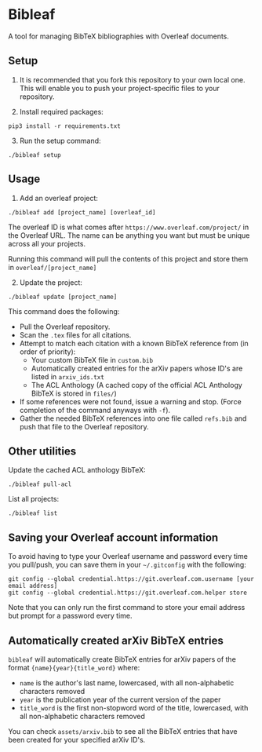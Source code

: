 # Bibleaf
A tool for managing BibTeX bibliographies with Overleaf documents.

## Setup
1. It is recommended that you fork this repository to your own local one.
This will enable you to push your project-specific files to your repository. 

2. Install required packages:

```
pip3 install -r requirements.txt
```

3. Run the setup command: 

```
./bibleaf setup
```

## Usage 
1. Add an overleaf project:

```
./bibleaf add [project_name] [overleaf_id]
```
The overleaf ID is what comes after `https://www.overleaf.com/project/` in the Overleaf URL.
The name can be anything you want but must be unique across all your projects.

Running this command will pull the contents of this project and store them in `overleaf/[project_name]`

2. Update the project:

```
./bibleaf update [project_name]
```

This command does the following:
- Pull the Overleaf repository.
- Scan the `.tex` files for all citations.
- Attempt to match each citation with a known BibTeX reference from (in order of priority): 
    - Your custom BibTeX file in `custom.bib`
    - Automatically created entries for the arXiv papers whose ID's are listed in `arxiv_ids.txt`
    - The ACL Anthology (A cached copy of the official ACL Anthology BibTeX is stored in `files/`)
- If some references were not found, issue a warning and stop. (Force completion of the command anyways with `-f`).
- Gather the needed BibTeX references into one file called `refs.bib` and push that file to the Overleaf repository.

## Other utilities

Update the cached ACL anthology BibTeX:

```
./bibleaf pull-acl
```

List all projects:
```
./bibleaf list
```

## Saving your Overleaf account information
To avoid having to type your Overleaf username and password every time you pull/push, you can save them in your `~/.gitconfig` with the following:

```
git config --global credential.https://git.overleaf.com.username [your email address]
git config --global credential.https://git.overleaf.com.helper store
```

Note that you can only run the first command to store your email address but prompt for a password every time.

## Automatically created arXiv BibTeX entries
`bibleaf` will automatically create BibTeX entries for arXiv papers of the format `{name}{year}{title_word}` where: 
- `name` is the author's last name, lowercased, with all non-alphabetic characters removed
- `year` is the publication year of the current version of the paper
- `title_word` is the first non-stopword word of the title, lowercased, with all non-alphabetic characters removed

You can check `assets/arxiv.bib` to see all the BibTeX entries that have been created for your specified arXiv ID's.
